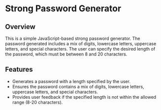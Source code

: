 # Strong Password Generator

## Overview

This is a simple JavaScript-based strong password generator. The password generated includes a mix of digits, lowercase letters, uppercase letters, and special characters. The user can specify the desired length of the password, which must be between 8 and 20 characters.

## Features

- Generates a password with a length specified by the user.
- Ensures the password contains a mix of digits, lowercase letters, uppercase letters, and special characters.
- Provides user feedback if the specified length is not within the allowed range (8-20 characters).
